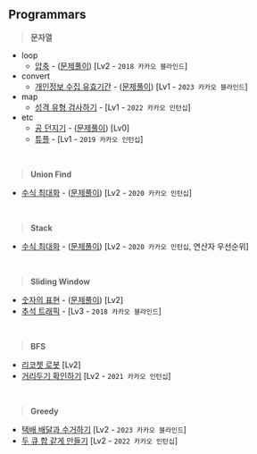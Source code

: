 ## Programmars

> **문자열**
- loop
    - [압축](https://school.programmers.co.kr/learn/courses/30/lessons/17684) - ([문제풀이](https://github.com/yejiin/Java-Study/blob/master/algorithm/src/solution/programmars/Lv2/Solution_Lv2_압축.java)) [Lv2 - `2018 카카오 블라인드`]
- convert
    - [개인정보 수집 유효기간](https://school.programmers.co.kr/learn/courses/30/lessons/150370) - ([문제풀이](https://github.com/yejiin/Java-Study/blob/master/algorithm/src/solution/programmars/Lv1/Solution_Lv1_개인정보수집유효기간.java)) [Lv1 - `2023 카카오 블라인드`]
- map
    - [성격 유형 검사하기](https://school.programmers.co.kr/learn/courses/30/lessons/118666) - [Lv1 - `2022 카카오 인턴십`]
- etc
    - [공 던지기](https://school.programmers.co.kr/learn/courses/30/lessons/120843) - ([문제풀이](https://github.com/yejiin/Java-Study/blob/master/algorithm/src/solution/programmars/Lv0/Solution_Lv0_공던지기.java)) [Lv0]
    - [튜플](https://school.programmers.co.kr/learn/courses/30/lessons/64065) - [Lv1 - `2019 카카오 인턴십`]
  
<br>

> **Union Find**
- [수식 최대화](https://school.programmers.co.kr/learn/courses/30/lessons/67257) - ([문제풀이](https://github.com/yejiin/Java-Study/blob/master/algorithm/src/solution/programmars/Lv2/Solution_Lv2_수식최대화.java)) [Lv2 - `2020 카카오 인턴십`]
 
<br>

> **Stack**
- [수식 최대화](https://school.programmers.co.kr/learn/courses/30/lessons/67257) - ([문제풀이](https://github.com/yejiin/Java-Study/blob/master/algorithm/src/solution/programmars/Lv2/Solution_Lv2_%EC%88%98%EC%8B%9D%EC%B5%9C%EB%8C%80%ED%99%94_stack.java)) [Lv2 - `2020 카카오 인턴십`, 연산자 우선순위]

<br>

> **Sliding Window**
- [숫자의 표현](https://school.programmers.co.kr/learn/courses/30/lessons/12924) - ([문제풀이](https://github.com/yejiin/Java-Study/blob/master/algorithm/src/solution/programmars/Lv2/Solution_Lv2_%EC%88%AB%EC%9E%90%EC%9D%98%ED%91%9C%ED%98%84_slidingwindow.java)) [Lv2]
- [추석 트래픽](https://school.programmers.co.kr/learn/courses/30/lessons/17676) - [Lv3 - `2018 카카오 블라인드`]

<br>

> **BFS**
- [리코쳇 로봇](https://school.programmers.co.kr/learn/courses/30/lessons/169199) [Lv2]
- [거리두기 확인하기](https://school.programmers.co.kr/learn/courses/30/lessons/81302) [Lv2 - `2021 카카오 인턴십`]

<br>

> **Greedy**
- [택배 배달과 수거하기](https://school.programmers.co.kr/learn/courses/30/lessons/150369) [Lv2 - `2023 카카오 블라인드`]
- [두 큐 합 같게 만들기](https://school.programmers.co.kr/learn/courses/30/lessons/118667) [Lv2 - `2022 카카오 인턴십`]